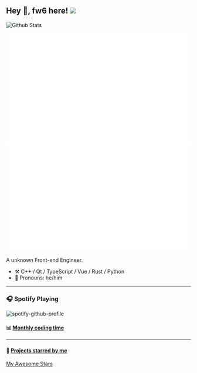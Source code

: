 ## Hey 👋, fw6 here! <img src="https://github.githubassets.com/images/mona-whisper.gif" height="24" />

![Github Stats](https://github-readme-stats.vercel.app/api?username=fw6&bg_color=30,e96443,904e95&title_color=fff&text_color=fff)

![](https://raw.githubusercontent.com/fw6/github-stats-transparent/output/generated/overview.svg)
![](https://raw.githubusercontent.com/fw6/github-stats-transparent/output/generated/languages.svg)


A unknown Front-end Engineer.

-   :hammer_and_pick: C++ / Qt / TypeScript / Vue / Rust / Python
-   :man: Pronouns: he/him

---

### 🎧 Spotify Playing

![spotify-github-profile](/img/default.svg)
<!-- [![spotify-github-profile](https://spotify-github-profile.vercel.app/api/view?uid=g9mmploi6sdrg6sk0xosqex2u&cover_image=true&theme=default)](https://github.com/kittinan/spotify-github-profile) -->



#### :bar_chart: [Monthly coding time](https://github.com/muety/wakapi)

<!--START_SECTION:waka-->

<!--END_SECTION:waka-->

---

#### :star2: [Projects starred by me](https://github.com/maguowei/starred)

[My Awesome Stars](AWESOME-STARS.md)
